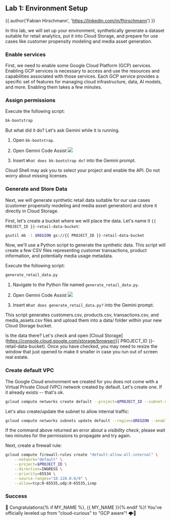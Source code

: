## Lab 1: Environment Setup

<walkthrough-tutorial-duration duration="30"></walkthrough-tutorial-duration>
{{ author('Fabian Hirschmann', 'https://linkedin.com/in/fhirschmann') }}
<walkthrough-tutorial-difficulty difficulty="1"></walkthrough-tutorial-difficulty>
<bootkon-cloud-shell-note/>


In this lab, we will set up your environment, synthetically generate a dataset suitable for retail analytics, put it into Cloud Storage, and prepare for use cases like customer propensity modeling and media asset generation.

### Enable services

First, we need to enable some Google Cloud Platform (GCP) services. Enabling GCP services is necessary to access and use the resources and capabilities associated with those services. Each GCP service provides a specific set of features for managing cloud infrastructure, data, AI models, and more. Enabling them takes a few minutes.

<walkthrough-enable-apis apis=
  "storage-component.googleapis.com,
  notebooks.googleapis.com,
  serviceusage.googleapis.com,
  cloudresourcemanager.googleapis.com,
  pubsub.googleapis.com,
  compute.googleapis.com,
  metastore.googleapis.com,
  datacatalog.googleapis.com,
  bigquery.googleapis.com,
  dataplex.googleapis.com,
  datalineage.googleapis.com,
  dataform.googleapis.com,
  dataproc.googleapis.com,
  bigqueryconnection.googleapis.com,
  aiplatform.googleapis.com,
  cloudbuild.googleapis.com,
  cloudaicompanion.googleapis.com,
  artifactregistry.googleapis.com">
</walkthrough-enable-apis>

### Assign permissions

Execute the following script:
```bash
bk-bootstrap
```

But what did it do? Let's ask Gemini while it is running.

1. Open  <walkthrough-editor-open-file filePath=".scripts/bk-bootstrap">`bk-bootstrap`</walkthrough-editor-open-file>.
2. Open Gemini Code Assist
![](../img/code_assist.png)

3. Insert ``What does bk-bootstrap do?`` into the Gemini prompt.

Cloud Shell may ask you to select your project and enable the API. Do not worry about missing licenses.

### Generate and Store Data

Next, we will generate synthetic retail data suitable for our use cases (customer propensity modeling and media asset generation) and store it directly in Cloud Storage.

First, let's create a bucket where we will place the data. Let's name it ``{{ PROJECT_ID }}-retail-data-bucket``:
```bash
gsutil mb -l $REGION gs://{{ PROJECT_ID }}-retail-data-bucket
```
Now, we'll use a Python script to generate the synthetic data. This script will create a few CSV files representing customer transactions, product information, and potentially media usage metadata.

Execute the following script:
```Python
generate_retail_data.py
```
1. Navigate to the Python file named 
<walkthrough-editor-open-file filePath=".scripts/generate_retail_data.py">`generate_retail_data.py`</walkthrough-editor-open-file>.
2. Open Gemini Code Assist
![](../img/code_assist.png)

3. Insert ``What does generate_retail_data.py?`` into the Gemini prompt.

This script generates customers.csv, products.csv, transactions.csv, and media_assets.csv files and upload them into a data/ folder within your new Cloud Storage bucket.

Is the data there? Let's check and open [Cloud Storage](https://console.cloud.google.com/storage/browser/{{ PROJECT_ID }}-retail-data-bucket). Once you have checked, you may need to resize the window that just opened
to make it smaller in case you run out of screen real estate.

### Create default VPC

The Google Cloud environment we created for you does not come with a Virtual Private Cloud (VPC) network
created by default. Let's create one. If it already exists -- that's ok. 

```bash
gcloud compute networks create default --project=$PROJECT_ID --subnet-mode=auto --bgp-routing-mode="regional"
```

Let's also create/update the subnet to allow internal traffic:

```bash
gcloud compute networks subnets update default --region=$REGION --enable-private-ip-google-access
```

If the command above returned an error about a *visibility check*, please wait two minutes for the permissions to propagate and try again.

Next, create a firewall rule:

```bash
gcloud compute firewall-rules create "default-allow-all-internal" \
    --network="default" \
    --project=$PROJECT_ID \
    --direction=INGRESS \
    --priority=65534 \
    --source-ranges="10.128.0.0/9" \
    --allow=tcp:0-65535,udp:0-65535,icmp
```

### Success

🎉 Congratulations{% if MY_NAME %}, {{ MY_NAME }}{% endif %}! You've officially leveled up from "cloud-curious" to "GCP aware"! 🌩️🚀


